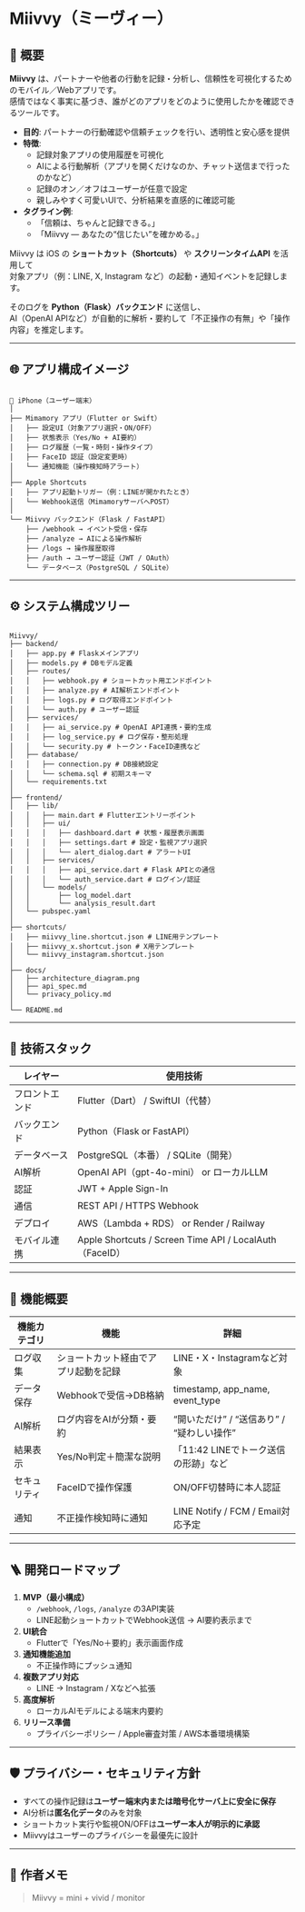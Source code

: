 # Miivvy（ミーヴィー）

## 🎯 概要
**Miivvy** は、パートナーや他者の行動を記録・分析し、信頼性を可視化するためのモバイル／Webアプリです。  
感情ではなく事実に基づき、誰がどのアプリをどのように使用したかを確認できるツールです。

- **目的**: パートナーの行動確認や信頼チェックを行い、透明性と安心感を提供
- **特徴**:
  - 記録対象アプリの使用履歴を可視化
  - AIによる行動解析（アプリを開くだけなのか、チャット送信まで行ったのかなど）
  - 記録のオン／オフはユーザーが任意で設定
  - 親しみやすく可愛いUIで、分析結果を直感的に確認可能
- **タグライン例**:
  - 「信頼は、ちゃんと記録できる。」
  - 「Miivvy — あなたの“信じたい”を確かめる。」

Miivvy は iOS の **ショートカット（Shortcuts）** や **スクリーンタイムAPI** を活用して  
対象アプリ（例：LINE, X, Instagram など）の起動・通知イベントを記録します。

そのログを **Python（Flask）バックエンド** に送信し、  
AI（OpenAI APIなど）が自動的に解析・要約して「不正操作の有無」や「操作内容」を推定します。

---

## 🌐 アプリ構成イメージ

```tree

📱 iPhone（ユーザー端末）
│
├── Mimamory アプリ（Flutter or Swift）
│   ├── 設定UI（対象アプリ選択・ON/OFF）
│   ├── 状態表示（Yes/No + AI要約）
│   ├── ログ履歴（一覧・時刻・操作タイプ）
│   ├── FaceID 認証（設定変更時）
│   └── 通知機能（操作検知時アラート）
│
├── Apple Shortcuts
│   ├── アプリ起動トリガー（例：LINEが開かれたとき）
│   └── Webhook送信（MimamoryサーバへPOST）
│
└── Miivvy バックエンド（Flask / FastAPI）
    ├── /webhook → イベント受信・保存
    ├── /analyze → AIによる操作解析
    ├── /logs → 操作履歴取得
    ├── /auth → ユーザー認証（JWT / OAuth）
    └── データベース（PostgreSQL / SQLite）

```

---

## ⚙️ システム構成ツリー

```tree

Miivvy/
├── backend/
│   ├── app.py # Flaskメインアプリ
│   ├── models.py # DBモデル定義
│   ├── routes/
│   │   ├── webhook.py # ショートカット用エンドポイント
│   │   ├── analyze.py # AI解析エンドポイント
│   │   ├── logs.py # ログ取得エンドポイント
│   │   └── auth.py # ユーザー認証
│   ├── services/
│   │   ├── ai_service.py # OpenAI API連携・要約生成
│   │   ├── log_service.py # ログ保存・整形処理
│   │   └── security.py # トークン・FaceID連携など
│   ├── database/
│   │   ├── connection.py # DB接続設定
│   │   └── schema.sql # 初期スキーマ
│   └── requirements.txt
│
├── frontend/
│   ├── lib/
│   │   ├── main.dart # Flutterエントリーポイント
│   │   ├── ui/
│   │   │   ├── dashboard.dart # 状態・履歴表示画面
│   │   │   ├── settings.dart # 設定・監視アプリ選択
│   │   │   └── alert_dialog.dart # アラートUI
│   │   ├── services/
│   │   │   ├── api_service.dart # Flask APIとの通信
│   │   │   └── auth_service.dart # ログイン/認証
│   │   └── models/
│   │       ├── log_model.dart
│   │       └── analysis_result.dart
│   └── pubspec.yaml
│
├── shortcuts/
│   ├── miivvy_line.shortcut.json # LINE用テンプレート
│   ├── miivvy_x.shortcut.json # X用テンプレート
│   └── miivvy_instagram.shortcut.json
│
├── docs/
│   ├── architecture_diagram.png
│   ├── api_spec.md
│   └── privacy_policy.md
│
└── README.md

```

---

## 🧠 技術スタック

| レイヤー | 使用技術 |
|-----------|------------|
| フロントエンド | Flutter（Dart） / SwiftUI（代替） |
| バックエンド | Python（Flask or FastAPI） |
| データベース | PostgreSQL（本番） / SQLite（開発） |
| AI解析 | OpenAI API（gpt-4o-mini） or ローカルLLM |
| 認証 | JWT + Apple Sign-In |
| 通信 | REST API / HTTPS Webhook |
| デプロイ | AWS（Lambda + RDS） or Render / Railway |
| モバイル連携 | Apple Shortcuts / Screen Time API / LocalAuth（FaceID） |

---

## 🧩 機能概要

| 機能カテゴリ | 機能 | 詳細 |
|---------------|------|------|
| ログ収集 | ショートカット経由でアプリ起動を記録 | LINE・X・Instagramなど対象 |
| データ保存 | Webhookで受信→DB格納 | timestamp, app_name, event_type |
| AI解析 | ログ内容をAIが分類・要約 | “開いただけ” / “送信あり” / “疑わしい操作” |
| 結果表示 | Yes/No判定＋簡潔な説明 | 「11:42 LINEでトーク送信の形跡」など |
| セキュリティ | FaceIDで操作保護 | ON/OFF切替時に本人認証 |
| 通知 | 不正操作検知時に通知 | LINE Notify / FCM / Email対応予定 |

---

## 🪜 開発ロードマップ

1. **MVP（最小構成）**
   - `/webhook`, `/logs`, `/analyze` の3API実装
   - LINE起動ショートカットでWebhook送信 → AI要約表示まで
2. **UI統合**
   - Flutterで「Yes/No＋要約」表示画面作成
3. **通知機能追加**
   - 不正操作時にプッシュ通知
4. **複数アプリ対応**
   - LINE → Instagram / Xなどへ拡張
5. **高度解析**
   - ローカルAIモデルによる端末内要約
6. **リリース準備**
   - プライバシーポリシー / Apple審査対策 / AWS本番環境構築

---

## 🛡️ プライバシー・セキュリティ方針

- すべての操作記録は**ユーザー端末内または暗号化サーバ上に安全に保存**
- AI分析は**匿名化データ**のみを対象
- ショートカット実行や監視ON/OFFは**ユーザー本人が明示的に承認**
- Miivvyはユーザーのプライバシーを最優先に設計

---

## 🧭 作者メモ

> Miivvy = mini + vivid / monitor
